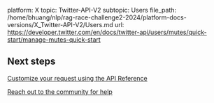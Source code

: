 platform: X
topic: Twitter-API-V2
subtopic: Users
file_path: /home/bhuang/nlp/rag-race-challenge2-2024/platform-docs-versions/X_Twitter-API-V2/Users.md
url: https://developer.twitter.com/en/docs/twitter-api/users/mutes/quick-start/manage-mutes-quick-start

## Next steps

[Customize your request using the API Reference](https://developer.twitter.com/en/docs/twitter-api/users/mutes/api-reference "Customize your request using the API Reference")

[Reach out to the community for help](https://twittercommunity.com/ "Reach out to the community for help")